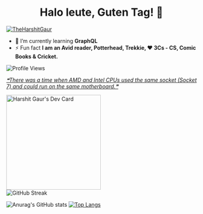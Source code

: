 
<h1 align="center">Halo leute, Guten Tag! 🖖</h1>

<p align="left"> <a href="https://twitter.com/TheHarshitGaur" target="blank"><img src="https://img.shields.io/twitter/follow/TheHarshitGaur?color=green&logo=Twitter&logoColor=dark%20blue&style=for-the-badge" alt="TheHarshitGaur" /></a> </p>

- 🌱 I’m currently learning **GraphQL**
- ⚡ Fun fact **I am an Avid reader, Potterhead, Trekkie, ❤️ 3Cs - CS, Comic Books & Cricket.**

![Profile Views](https://komarev.com/ghpvc/?username=harshit2000)

<a href='#'>
<!--STARTS_HERE_QUOTE_README-->
<i>❝There was a time when AMD and Intel CPUs used the same socket (Socket 7) and could run on the same motherboard.❞</i>
<!--ENDS_HERE_QUOTE_README-->
</a>

<a href="https://app.daily.dev/gaurharshit"><img src="https://api.daily.dev/devcards/78824259841c4b46a84be2738d2bec78.png?r=m9w" width="250" alt="Harshit Gaur's Dev Card"/></a>
<br>
![GitHub Streak](https://github-readme-streak-stats.herokuapp.com/?user=harshit2000)

![Anurag's GitHub stats](https://github-readme-stats.vercel.app/api?username=harshit2000&show_icons=true&theme=synthwave)
[![Top Langs](https://github-readme-stats.vercel.app/api/top-langs/?username=harshit2000&layout=compact)](https://github.com/anuraghazra/github-readme-stats)



